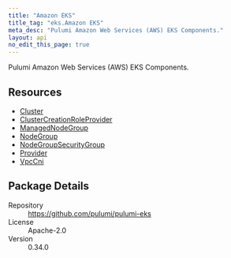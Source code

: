 ```yaml
---
title: "Amazon EKS"
title_tag: "eks.Amazon EKS"
meta_desc: "Pulumi Amazon Web Services (AWS) EKS Components."
layout: api
no_edit_this_page: true
---
```


<!-- WARNING: this file was generated by Pulumi Docs Generator. -->
<!-- Do not edit by hand unless you're certain you know what you are doing! -->

Pulumi Amazon Web Services (AWS) EKS Components.

<h2 id="resources">Resources</h2>
<ul class="api">
    <li><a href="cluster" title="Cluster"><span class="symbol resource"></span>Cluster</a></li>
    <li><a href="clustercreationroleprovider" title="ClusterCreationRoleProvider"><span class="symbol resource"></span>ClusterCreationRoleProvider</a></li>
    <li><a href="managednodegroup" title="ManagedNodeGroup"><span class="symbol resource"></span>ManagedNodeGroup</a></li>
    <li><a href="nodegroup" title="NodeGroup"><span class="symbol resource"></span>NodeGroup</a></li>
    <li><a href="nodegroupsecuritygroup" title="NodeGroupSecurityGroup"><span class="symbol resource"></span>NodeGroupSecurityGroup</a></li>
    <li><a href="provider" title="Provider"><span class="symbol resource"></span>Provider</a></li>
    <li><a href="vpccni" title="VpcCni"><span class="symbol resource"></span>VpcCni</a></li>
</ul>

<h2 id="package-details">Package Details</h2>
<dl class="package-details">
	<dt>Repository</dt>
	<dd><a href="https://github.com/pulumi/pulumi-eks">https://github.com/pulumi/pulumi-eks</a></dd>
	<dt>License</dt>
	<dd>Apache-2.0</dd>
	<dt>Version</dt>
	<dd>0.34.0</dd>
</dl>

